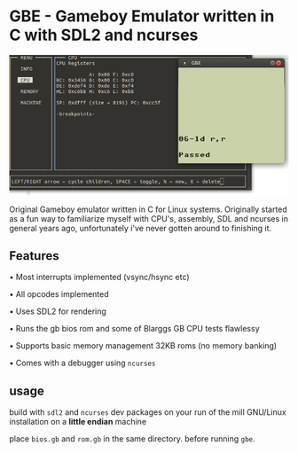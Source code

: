 # GBE - Gameboy Emulator written in C with SDL2 and ncurses

![picture](https://github.com/mokyu/gbe/blob/master/img/shot.png?raw=true)

Original Gameboy emulator written in C for Linux systems. Originally started as a fun way to familiarize myself with CPU's, assembly, SDL and ncurses in general years ago, unfortunately i've never gotten around to finishing it.



## Features
• Most interrupts implemented (vsync/hsync etc)

• All opcodes implemented 

• Uses SDL2 for rendering

• Runs the gb bios rom and some of Blarggs GB CPU tests flawlessy

• Supports basic memory management 32KB roms (no memory banking)

• Comes with a debugger using `ncurses`

## usage

build with `sdl2` and `ncurses` dev packages on your run of the mill GNU/Linux installation on a __little endian__ machine

place `bios.gb` and `rom.gb` in the same directory. before running `gbe`.
